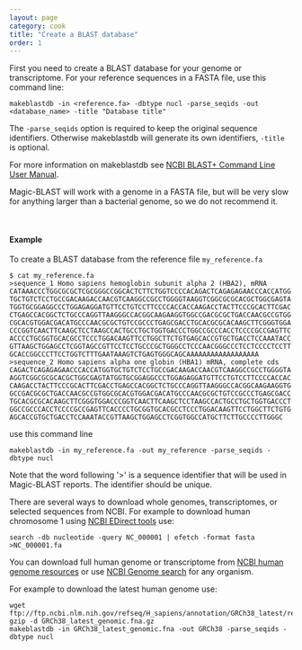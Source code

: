 ```yaml
---
layout: page
category: cook
title: "Create a BLAST database"
order: 1
---
```


First you need to create a BLAST database for your genome or transcriptome. For your reference sequences in a FASTA file, use this command line:

```
makeblastdb -in <reference.fa> -dbtype nucl -parse_seqids -out <database_name> -title "Database title"
```

The ```-parse_seqids``` option is required to keep the original sequence identifiers. Otherwise makeblastdb will generate its own identifiers, ```-title``` is optional.

For more information on makeblastdb see [NCBI BLAST+ Command Line User Manual](https://www.ncbi.nlm.nih.gov/books/NBK279688/).

Magic-BLAST will work with a genome in a FASTA file, but will be very slow for anything larger than a bacterial genome, so we do not recommend it.

 
&nbsp;


#### Example

To create a BLAST database from the reference file ```my_reference.fa```

```
$ cat my_reference.fa
>sequence_1 Homo sapiens hemoglobin subunit alpha 2 (HBA2), mRNA
CATAAACCCTGGCGCGCTCGCGGGCCGGCACTCTTCTGGTCCCCACAGACTCAGAGAGAACCCACCATGG
TGCTGTCTCCTGCCGACAAGACCAACGTCAAGGCCGCCTGGGGTAAGGTCGGCGCGCACGCTGGCGAGTA
TGGTGCGGAGGCCCTGGAGAGGATGTTCCTGTCCTTCCCCACCACCAAGACCTACTTCCCGCACTTCGAC
CTGAGCCACGGCTCTGCCCAGGTTAAGGGCCACGGCAAGAAGGTGGCCGACGCGCTGACCAACGCCGTGG
CGCACGTGGACGACATGCCCAACGCGCTGTCCGCCCTGAGCGACCTGCACGCGCACAAGCTTCGGGTGGA
CCCGGTCAACTTCAAGCTCCTAAGCCACTGCCTGCTGGTGACCCTGGCCGCCCACCTCCCCGCCGAGTTC
ACCCCTGCGGTGCACGCCTCCCTGGACAAGTTCCTGGCTTCTGTGAGCACCGTGCTGACCTCCAAATACC
GTTAAGCTGGAGCCTCGGTAGCCGTTCCTCCTGCCCGCTGGGCCTCCCAACGGGCCCTCCTCCCCTCCTT
GCACCGGCCCTTCCTGGTCTTTGAATAAAGTCTGAGTGGGCAGCAAAAAAAAAAAAAAAAAA
>sequence_2 Homo sapiens alpha one globin (HBA1) mRNA, complete cds
CAGACTCAGAGAGAACCCACCATGGTGCTGTCTCCTGCCGACAAGACCAACGTCAAGGCCGCCTGGGGTA
AGGTCGGCGCGCACGCTGGCGAGTATGGTGCGGAGGCCCTGGAGAGGATGTTCCTGTCCTTCCCCACCAC
CAAGACCTACTTCCCGCACTTCGACCTGAGCCACGGCTCTGCCCAGGTTAAGGGCCACGGCAAGAAGGTG
GCCGACGCGCTGACCAACGCCGTGGCGCACGTGGACGACATGCCCAACGCGCTGTCCGCCCTGAGCGACC
TGCACGCGCACAAGCTTCGGGTGGACCCGGTCAACTTCAAGCTCCTAAGCCACTGCCTGCTGGTGACCCT
GGCCGCCCACCTCCCCGCCGAGTTCACCCCTGCGGTGCACGCCTCCCTGGACAAGTTCCTGGCTTCTGTG
AGCACCGTGCTGACCTCCAAATACCGTTAAGCTGGAGCCTCGGTGGCCATGCTTCTTGCCCCTTGGGC
```

use this command line

```
makeblastdb -in my_reference.fa -out my_reference -parse_seqids -dbtype nucl
```

Note that the word following '>' is a sequence identifier that will be used in Magic-BLAST reports. The identifier should be unique.


There are several ways to download whole genomes, transcriptomes, or selected sequences from NCBI. For example to download human chromosome 1 using [NCBI EDirect tools](https://github.com/NCBI-Hackathons/EDirectCookbook) use:

```
search -db nucleotide -query NC_000001 | efetch -format fasta >NC_000001.fa
```

You can download full human genome or transcriptome from [NCBI human genome resources](https://www.ncbi.nlm.nih.gov/projects/genome/guide/human/index.shtml) or use [NCBI Genome search](https://www.ncbi.nlm.nih.gov/genome) for any organism.

For  example to download the latest human genome use:

```
wget ftp://ftp.ncbi.nlm.nih.gov/refseq/H_sapiens/annotation/GRCh38_latest/refseq_identifiers/GRCh38_latest_genomic.fna.gz
gzip -d GRCh38_latest_genomic.fna.gz
makeblastdb -in GRCh38_latest_genomic.fna -out GRCh38 -parse_seqids -dbtype nucl
```


